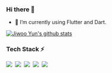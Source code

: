 ### Hi there 👋

- 🌱  I’m currently using Flutter and Dart.
<!-- - [Notion Resume](https://riudiu.notion.site/d39fb803d5d14daa8f0391f4ca87163c) -->
<!--
- 🔭 I’m currently working on ...
- 👯 I’m looking to collaborate on ...
- 🤔 I’m looking for help with ...
- 💬 Ask me about ...
- 📫 How to reach me: ...
- 😄 Pronouns: ...
- ⚡ Fun fact: ...
-->

<!-- 
<a href="https://terry1213.github.io/categories/"><img src="https://img.shields.io/badge/Blog-09B3AF?style=flat-square&logo=Blogger&logoColor=white" /></a>&nbsp
<a href="https://terry1213.github.io/portfolio/"><img src="https://img.shields.io/badge/Portfolio-01579B?style=flat-square" /></a>&nbsp
<a href="mailto:1213terry@naver.com"><img src="https://img.shields.io/badge/Email-EA4335?style=flat-square&logo=Gmail&logoColor=white" /></a>&nbsp
 -->
 
[![Jiwoo Yun's github stats](https://github-readme-stats.vercel.app/api?username=Danny-Yun&theme=chartreuse-dark&show_icons=true)](https://github.com/anuraghazra/github-readme-stats)


### Tech Stack :zap:

<div align="left">
  <img src="https://img.shields.io/badge/Dart-02458D?style=flat-square&logo=Dart&logoColor=white"/>&nbsp
  <img src="https://img.shields.io/badge/Flutter-00CAFF?style=flat-square&logo=Flutter&logoColor=white"/>&nbsp
  <img src="https://img.shields.io/badge/Firebase-FFCA28?style=flat-square&logo=Firebase&logoColor=white"/>&nbsp
  <img src="https://img.shields.io/badge/Java-D77310?style=flat-square&logo=Java&logoColor=white"/>&nbsp
<!--   <img src="https://img.shields.io/badge/Spring-64BC4B?style=flat-square&logo=Spring&logoColor=white"/>&nbsp -->
<!-- <img src="https://img.shields.io/badge/-HTML5-DC0D15?style=flat-square&logo=html5&logoColor=white" />
  <img src="https://img.shields.io/badge/-CSS3-1572B6?style=flat-square&logo=css3&logoColor=white" />
  <img src="https://img.shields.io/badge/-JavaScript-F7DF1E?style=flat-square&logo=javascript&logoColor=black" /> -->
  <img src="https://img.shields.io/badge/MySQL-4479A1?style=flat-square&logo=mysql&logoColor=white" />&nbsp
<!--   <img src="https://img.shields.io/badge/Oracle-F80000?style=flat-square&logo=oracle&logoColor=white" />  -->
</div>
